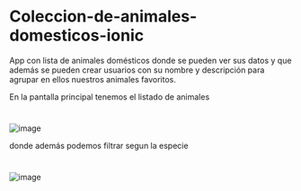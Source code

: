 # Coleccion-de-animales-domesticos-ionic

App con lista de animales domésticos donde se pueden ver sus datos
y que además se pueden crear usuarios con su nombre y descripción para agrupar en ellos
nuestros animales favoritos.



En la pantalla principal tenemos el listado de animales
#
![image](https://user-images.githubusercontent.com/72435753/145869075-ef2e0f41-4d3c-4780-bf82-887f6c998bfb.png)


donde además podemos filtrar segun la especie
#
![image](https://user-images.githubusercontent.com/72435753/145869255-97f9226f-8a2c-4a4e-9660-98527034e2c7.png)


